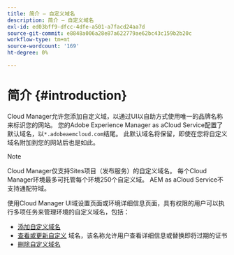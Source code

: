 ```yaml
---
title: 简介 — 自定义域名
description: 简介 — 自定义域名
exl-id: ed03bff9-dfcc-4dfe-a501-a7facd24aa7d
source-git-commit: e8848a006a28e87a622779ae62bc43c159b2b20c
workflow-type: tm+mt
source-wordcount: '169'
ht-degree: 0%

---
```


# 简介 {#introduction}

Cloud Manager允许您添加自定义域，以通过UI以自助方式使用唯一的品牌名称来标识您的网站。 您的Adobe Experience Manager as aCloud Service配置了默认域名，以`*.adobeaemcloud.com`结尾。 此默认域名将保留，即使在您将自定义域名附加到您的网站后也是如此。

>[!NOTE]
>Cloud Manager仅支持Sites项目（发布服务）的自定义域名。 每个Cloud Manager环境最多可托管每个环境250个自定义域。 AEM as aCloud Service不支持通配符域。

使用Cloud Manager UI域设置页面或环境详细信息页面，具有权限的用户可以执行多项任务来管理环境的自定义域名，包括：

* [添加自定义域名](/help/implementing/cloud-manager/custom-domain-names/add-custom-domain-name.md)
* [查看或更新自定义](/help/implementing/cloud-manager/custom-domain-names/view-update-replace-custom-domain-name.md) 域名，该名称允许用户查看详细信息或替换即将过期的证书
* [删除自定义域名](/help/implementing/cloud-manager/custom-domain-names/delete-custom-domain-name.md)
